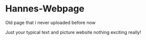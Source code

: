# Hannes-Webpage
Old page that i never uploaded before now

Just your typical text and picture website nothing exciting really!
